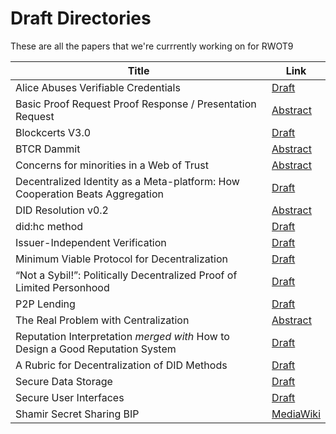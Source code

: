 # Draft Directories

These are all the papers that we're currrently working on for RWOT9

| Title | Link |
|--|--|
| Alice Abuses Verifiable Credentials | [Draft](https://github.com/WebOfTrustInfo/rwot9-prague/blob/master/draft-documents/alice-abuses-verifiable-credentials.md) |
| Basic Proof Request Proof Response / Presentation Request | [Abstract](https://github.com/WebOfTrustInfo/rwot9-prague/blob/master/draft-documents/PresentationRequest.md) |
| Blockcerts V3.0 | [Draft](https://github.com/WebOfTrustInfo/rwot9-prague/blob/master/draft-documents/BlockcertsV3.md) |
| BTCR Dammit | [Abstract](https://github.com/WebOfTrustInfo/rwot9-prague/blob/master/draft-documents/btcr_contd.md) |
| Concerns for minorities in a Web of Trust | [Abstract](https://github.com/WebOfTrustInfo/rwot9-prague/blob/master/draft-documents/wot-concerns-for-minorities.md) |
| Decentralized Identity as a Meta-platform: How Cooperation Beats Aggregation | [Draft](https://github.com/WebOfTrustInfo/rwot9-prague/blob/master/draft-documents/CooperationBeatsAggregation.md) |
| DID Resolution v0.2 | [Abstract](https://github.com/WebOfTrustInfo/rwot9-prague/blob/master/draft-documents/did-resolution-v2.md) |
| did:hc method | [Draft](https://github.com/WebOfTrustInfo/rwot9-prague/blob/master/draft-documents/did:hc-method.md) |
| Issuer-Independent Verification | [Draft](https://github.com/WebOfTrustInfo/rwot9-prague/blob/master/draft-documents/Issuer-Independent%20Verification.md) |
| Minimum Viable Protocol for Decentralization | [Draft](https://github.com/WebOfTrustInfo/rwot9-prague/blob/master/draft-documents/minimun-viable-protocol-for-decentralization.md) |
| “Not a Sybil!”: Politically Decentralized Proof of Limited Personhood | [Draft](https://github.com/WebOfTrustInfo/rwot9-prague/blob/master/draft-documents/proof_of_personhood.md) |
| P2P Lending | [Draft](https://github.com/WebOfTrustInfo/rwot9-prague/blob/master/draft-documents/P2P-lending-reputation) |
| The Real Problem with Centralization | [Abstract](https://github.com/WebOfTrustInfo/rwot9-prague/blob/master/draft-documents/the-real-problem-with-centralization.md) |Reputation Interpretation
| Reputation Interpretation _merged with_ How to Design a Good Reputation System | [Draft](https://github.com/WebOfTrustInfo/rwot9-prague/blob/master/draft-documents/ReputationInterpretation.md) |
| A Rubric for Decentralization of DID Methods | [Draft](https://github.com/WebOfTrustInfo/rwot9-prague/blob/master/draft-documents/decentralized-did-rubric.md) |
| Secure Data Storage | [Draft](https://github.com/WebOfTrustInfo/rwot9-prague/blob/master/draft-documents/encrypted-data-vaults.md) |
| Secure User Interfaces | [Draft](https://github.com/WebOfTrustInfo/rwot9-prague/blob/master/draft-documents/secure-user-interfaces.md) |
| Shamir Secret Sharing BIP | [MediaWiki](https://github.com/WebOfTrustInfo/rwot9-prague/blob/master/draft-documents/shamir-secret-sharing.mediawiki) |
